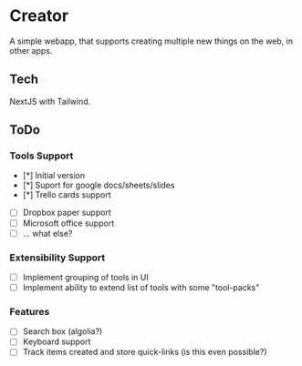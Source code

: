 # Сreator

A simple webapp, that supports creating multiple new things on the web, in other apps.

## Tech

NextJS with Tailwind.

## ToDo

### Tools Support

- [*] Initial version
- [*] Suport for google docs/sheets/slides
- [*] Trello cards support
- [ ] Dropbox paper support
- [ ] Microsoft office support
- [ ] ... what else?

### Extensibility Support

- [ ] Implement grouping of tools in UI
- [ ] Implement ability to extend list of tools with some "tool-packs"

### Features

- [ ] Search box (algolia?)
- [ ] Keyboard support
- [ ] Track items created and store quick-links (is this even possible?)
